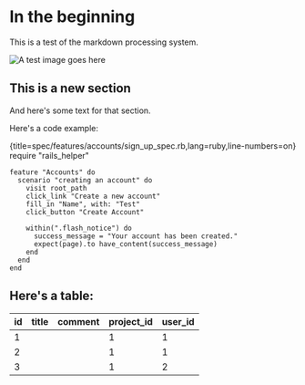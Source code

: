 # In the beginning

This is a test of the markdown processing system.

![A test image goes here](images/chapter_1/1.png)

## This is a new section

And here's some text for that section.

Here's a code example:

{title=spec/features/accounts/sign_up_spec.rb,lang=ruby,line-numbers=on}
    require "rails_helper"

    feature "Accounts" do
      scenario "creating an account" do
        visit root_path
        click_link "Create a new account"
        fill_in "Name", with: "Test"
        click_button "Create Account"

        within(".flash_notice") do
          success_message = "Your account has been created."
          expect(page).to have_content(success_message)
        end
      end
    end

## Here's a table:

| id  | title | comment | project_id | user_id |
| --- | ----- | ------- | ---------- | ------- |
| 1   |       |         | 1          | 1       |
| 2   |       |         | 1          | 1       |
| 3   |       |         | 1          | 2       |
